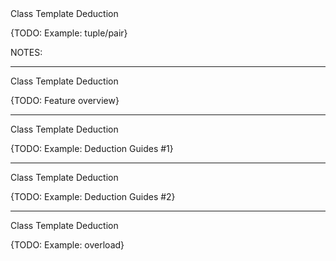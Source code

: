 <div class="slide-title">Class Template Deduction</div>

{TODO: Example: tuple/pair} 

NOTES:

---

<div class="slide-title">Class Template Deduction</div>

{TODO: Feature overview}

---

<div class="slide-title">Class Template Deduction</div>

{TODO: Example: Deduction Guides #1}

---

<div class="slide-title">Class Template Deduction</div>

{TODO: Example: Deduction Guides #2}

---

<div class="slide-title">Class Template Deduction</div>

{TODO: Example: overload}

